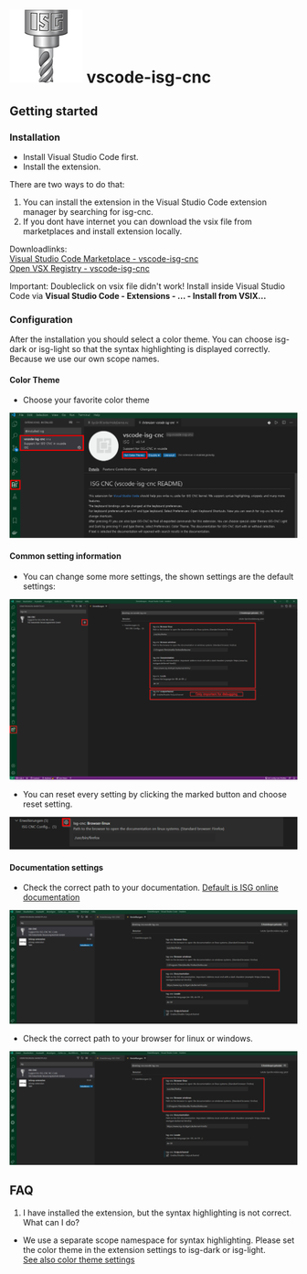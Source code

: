 # ![ISG-CNC](../images/ISGCncEditor.png) vscode-isg-cnc

## Getting started

### Installation

- Install Visual Studio Code first.
- Install the extension.

There are two ways to do that:  

1. You can install the extension in the Visual Studio Code extension manager by searching for isg-cnc.
1. If you dont have internet you can download the vsix file from marketplaces and install extension locally.

Downloadlinks:  
[Visual Studio Code Marketplace - vscode-isg-cnc](https://marketplace.visualstudio.com/items?itemName=isg-cnc.vscode-isg-cnc&ssr=false#overview)  
[Open VSX Registry - vscode-isg-cnc](https://open-vsx.org/extension/isg-cnc/vscode-isg-cnc)  

Important: Doubleclick on vsix file didn't work! Install inside Visual Studio Code via **Visual Studio Code - Extensions - ... - Install from VSIX...**

### Configuration

After the installation you should select a color theme. You can choose isg-dark or isg-light so that the syntax highlighting is displayed correctly. Because we use our own scope names.  

#### Color Theme

- Choose your favorite color theme

![change color theme](../images/vscode-isg-cnc-change-color-theme.png)

#### Common setting information

- You can change some more settings, the shown settings are the default settings:  

![settings](../images/vscode-isg-cnc_settings.png)

- You can reset every setting by clicking the marked button and choose reset setting.  

![reset settings](../images/vscode-isg-cnc_reset_setting.png)

#### Documentation settings

- Check the correct path to your documentation. [Default is ISG online documentation](https://www.isg-stuttgart.de/kernel-html5/)

![settings documentation](../images/vscode-isg-cnc_documentation_settings.png)

- Check the correct path to your browser for linux or windows.

![settings browser](../images/vscode-isg-cnc_browser_settings.png)

## FAQ

1. I have installed the extension, but the syntax highlighting is not correct. What can I do?  

- We use a separate scope namespace for syntax highlighting. Please set the color theme in the extension settings to isg-dark or isg-light.  
  [See also color theme settings](#color-theme)
